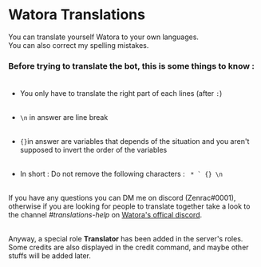 # Watora Translations

You can translate yourself Watora to your own languages.<br>
You can also correct my spelling mistakes.<br>

### Before trying to translate the bot, this is some things to know :<br><br> 

- You only have to translate the right part of each lines (after `:`)<br><br>

- `\n` in answer are line break<br><br>

- ```{}```in answer are variables that depends of the situation and you aren't supposed to invert the order of the variables <br><br>

- In short : Do not remove the following characters : ``` * ` {} \n``` <br><br>
 
If you have any questions you can DM me on discord (Zenrac#0001), otherwise if you are looking for people to translate together take a look to the channel *#translations-help* on [Watora's offical discord](https://discord.gg/ArJgTpM "Watora's server").<br><br>

Anyway, a special role **Translator** has been added in the server's roles. Some credits are also displayed in the credit command, and maybe other stuffs will be added later.<br><br>
